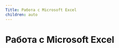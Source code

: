 ```yaml
---
Title: Работа с Microsoft Excel
children: auto
---
```



Работа с Microsoft Excel
========================

<!-- TOC -->
